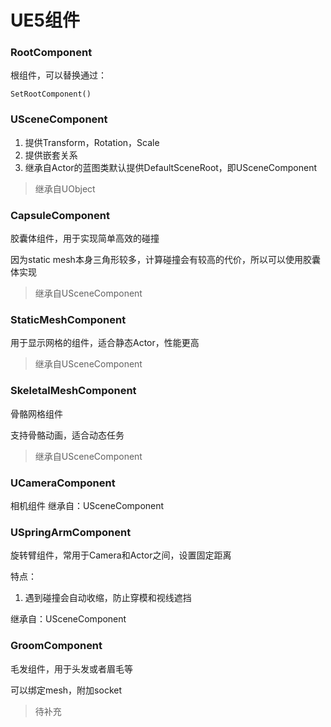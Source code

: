 # UE5组件

### RootComponent

根组件，可以替换通过：
```
SetRootComponent()
```

### USceneComponent

1. 提供Transform，Rotation，Scale
2. 提供嵌套关系
3. 继承自Actor的蓝图类默认提供DefaultSceneRoot，即USceneComponent

> 继承自UObject

### CapsuleComponent

胶囊体组件，用于实现简单高效的碰撞

因为static mesh本身三角形较多，计算碰撞会有较高的代价，所以可以使用胶囊体实现

> 继承自USceneComponent

### StaticMeshComponent

用于显示网格的组件，适合静态Actor，性能更高

> 继承自USceneComponent

### SkeletalMeshComponent

骨骼网格组件

支持骨骼动画，适合动态任务
> 继承自USceneComponent

### UCameraComponent

相机组件
继承自：USceneComponent

### USpringArmComponent

旋转臂组件，常用于Camera和Actor之间，设置固定距离

特点：
1. 遇到碰撞会自动收缩，防止穿模和视线遮挡

继承自：USceneComponent

### GroomComponent

毛发组件，用于头发或者眉毛等

可以绑定mesh，附加socket

> 待补充


